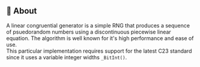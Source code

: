 ## 🎲 About
A linear congruential generator is a simple RNG that produces a sequence of psuedorandom numbers using a discontinuous piecewise linear equation. The algorithm is well known for it's high performance and ease of use.  
This particular implementation requires support for the latest C23 standard since it uses a variable integer widths `_BitInt()`.

